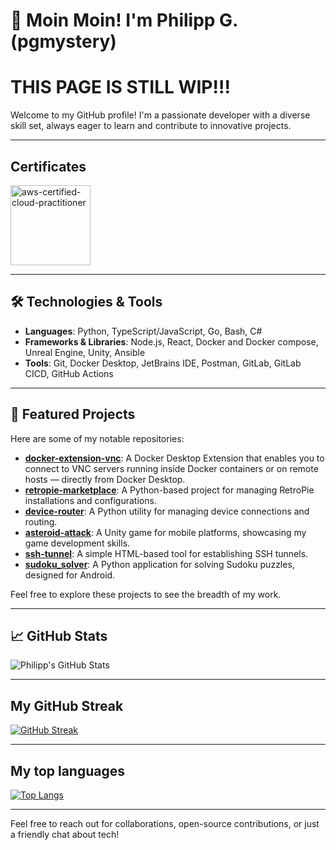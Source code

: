 # 👋 Moin Moin! I'm Philipp G. (pgmystery)

# THIS PAGE IS STILL WIP!!!

Welcome to my GitHub profile! I'm a passionate developer with a diverse skill set, always eager to learn and contribute to innovative projects.

---

## Certificates

<a href="https://www.credly.com/badges/cc7e503b-ced1-41a5-87ec-bac0daa01320/public_url"><img src="https://github.com/user-attachments/assets/f4f2f747-0e1b-42e1-be0f-7c90400faff4" alt="aws-certified-cloud-practitioner" width="128" height="128" /></a>


---

## 🛠️ Technologies & Tools

- **Languages**: Python, TypeScript/JavaScript, Go, Bash, C#
- **Frameworks & Libraries**: Node.js, React, Docker and Docker compose, Unreal Engine, Unity, Ansible
- **Tools**: Git, Docker Desktop, JetBrains IDE, Postman, GitLab, GitLab CICD, GitHub Actions

---

## 📌 Featured Projects

Here are some of my notable repositories:

- [**docker-extension-vnc**](https://github.com/pgmystery/docker-extension-vnc): A Docker Desktop Extension that enables you to connect to VNC servers running inside Docker containers or on remote hosts — directly from Docker Desktop.
- [**retropie-marketplace**](https://github.com/pgmystery/retropie-marketplace): A Python-based project for managing RetroPie installations and configurations.
- [**device-router**](https://github.com/pgmystery/device-router): A Python utility for managing device connections and routing.
- [**asteroid-attack**](https://github.com/pgmystery/asteroid-attack): A Unity game for mobile platforms, showcasing my game development skills.
- [**ssh-tunnel**](https://github.com/pgmystery/ssh-tunnel): A simple HTML-based tool for establishing SSH tunnels.
- [**sudoku_solver**](https://github.com/pgmystery/sudoku_solver): A Python application for solving Sudoku puzzles, designed for Android.

Feel free to explore these projects to see the breadth of my work.

---

## 📈 GitHub Stats

![Philipp's GitHub Stats](https://github-readme-stats.vercel.app/api?username=pgmystery&show_icons=true&hide_title=true&count_private=true&hide=prs&theme=radical)

---

## My GitHub Streak
[![GitHub Streak](https://github-readme-streak-stats-one-ebon.vercel.app?user=pgmystery&date_format=M%20j%5B%2C%20Y%5D&exclude_days=Sun%2CSat)](https://git.io/streak-stats)

---

## My top languages
[![Top Langs](https://github-readme-stats.vercel.app/api/top-langs/?username=pgmystery)](https://github.com/schabibi1/github-readme-stats)

---

Feel free to reach out for collaborations, open-source contributions, or just a friendly chat about tech!
